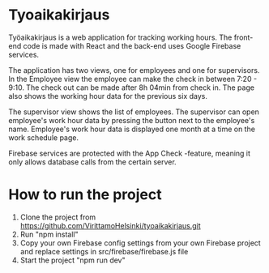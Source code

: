 # Tyoaikakirjaus
Työaikakirjaus is a web application for tracking working hours. The front-end code is made with React and the back-end uses Google Firebase services. 

The application has two views, one for employees and one for supervisors. In the Employee view the employee can make the check in between 7:20 - 9:10. The check out can be made after 8h 04min from check in. The page also shows the working hour data for the previous six days.

The supervisor view shows the list of employees. The supervisor can open employee's work hour data by pressing the button next to the employee's name. Employee's work hour data is displayed one month at a time on the work schedule page. 

Firebase services are protected with the App Check -feature, meaning it only allows database calls from the certain server. 

# How to run the project
1. Clone the project from https://github.com/VirittamoHelsinki/tyoaikakirjaus.git
2. Run "npm install"
3. Copy your own Firebase config settings from your own Firebase project and replace settings in src/firebase/firebase.js file
4. Start the project "npm run dev"
